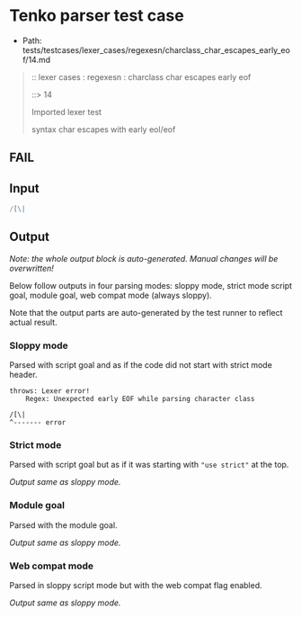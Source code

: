 # Tenko parser test case

- Path: tests/testcases/lexer_cases/regexesn/charclass_char_escapes_early_eof/14.md

> :: lexer cases : regexesn : charclass char escapes early eof
>
> ::> 14
>
> Imported lexer test
>
> syntax char escapes with early eol/eof

## FAIL

## Input

`````js
/[\|
`````

## Output

_Note: the whole output block is auto-generated. Manual changes will be overwritten!_

Below follow outputs in four parsing modes: sloppy mode, strict mode script goal, module goal, web compat mode (always sloppy).

Note that the output parts are auto-generated by the test runner to reflect actual result.

### Sloppy mode

Parsed with script goal and as if the code did not start with strict mode header.

`````
throws: Lexer error!
    Regex: Unexpected early EOF while parsing character class

/[\|
^------- error
`````

### Strict mode

Parsed with script goal but as if it was starting with `"use strict"` at the top.

_Output same as sloppy mode._

### Module goal

Parsed with the module goal.

_Output same as sloppy mode._

### Web compat mode

Parsed in sloppy script mode but with the web compat flag enabled.

_Output same as sloppy mode._
